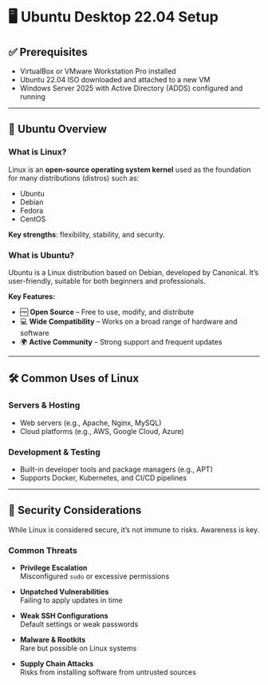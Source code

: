 # 🖥️ Ubuntu Desktop 22.04 Setup

## ✅ Prerequisites

- VirtualBox or VMware Workstation Pro installed
- Ubuntu 22.04 ISO downloaded and attached to a new VM
- Windows Server 2025 with Active Directory (ADDS) configured and running

---

## 🐧 Ubuntu Overview

### What is Linux?

Linux is an **open-source operating system kernel** used as the foundation for many distributions (distros) such as:

- Ubuntu  
- Debian  
- Fedora  
- CentOS  

**Key strengths**: flexibility, stability, and security.

### What is Ubuntu?

Ubuntu is a Linux distribution based on Debian, developed by Canonical. It’s user-friendly, suitable for both beginners and professionals.

**Key Features:**

- 🆓 **Open Source** – Free to use, modify, and distribute  
- 💻 **Wide Compatibility** – Works on a broad range of hardware and software  
- 🌍 **Active Community** – Strong support and frequent updates

---

## 🛠️ Common Uses of Linux

### Servers & Hosting

- Web servers (e.g., Apache, Nginx, MySQL)
- Cloud platforms (e.g., AWS, Google Cloud, Azure)

### Development & Testing

- Built-in developer tools and package managers (e.g., APT)
- Supports Docker, Kubernetes, and CI/CD pipelines

---

## 🔐 Security Considerations

While Linux is considered secure, it’s not immune to risks. Awareness is key.

### Common Threats

- **Privilege Escalation**  
  Misconfigured `sudo` or excessive permissions

- **Unpatched Vulnerabilities**  
  Failing to apply updates in time

- **Weak SSH Configurations**  
  Default settings or weak passwords

- **Malware & Rootkits**  
  Rare but possible on Linux systems

- **Supply Chain Attacks**  
  Risks from installing software from untrusted sources
